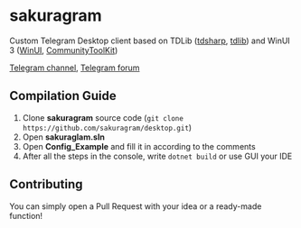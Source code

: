 # sakuragram

Custom Telegram Desktop client based on TDLib ([tdsharp](https://github.com/egramtel/tdsharp), [tdlib](https://github.com/tdlib/td)) and WinUI 3 ([WinUI](https://github.com/microsoft/microsoft-ui-xaml), [CommunityToolKit](https://github.com/CommunityToolkit/Windows))

[Telegram channel](https://t.me/sakuragram), [Telegram forum](https://t.me/sakuragramchat)

## Compilation Guide
1. Clone **sakuragram** source code (`git clone https://github.com/sakuragram/desktop.git`)
2. Open **sakuraglam.sln**
3. Open **Config_Example** and fill it in according to the comments
4. After all the steps in the console, write `dotnet build` or use GUI your IDE

## Contributing
You can simply open a Pull Request with your idea or a ready-made function!
